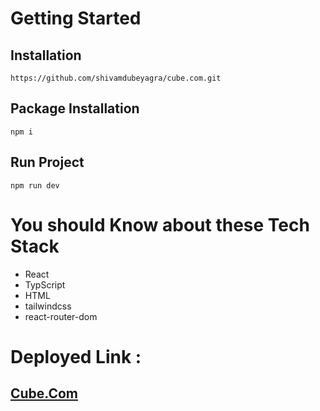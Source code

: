 # Getting Started
## Installation
```
https://github.com/shivamdubeyagra/cube.com.git
```

## Package Installation
```
npm i
```
## Run Project
```
npm run dev
```
# You should Know about these Tech Stack
- React
- TypScript
- HTML
- tailwindcss
- react-router-dom

# Deployed Link :
 ## [Cube.Com](https://cubeassignment.netlify.app/)
